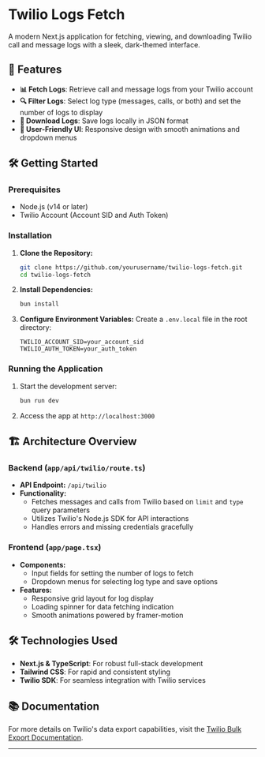 # Twilio Logs Fetch

A modern Next.js application for fetching, viewing, and downloading Twilio call and message logs with a sleek, dark-themed interface.

## 🚀 Features

- **📊 Fetch Logs**: Retrieve call and message logs from your Twilio account
- **🔍 Filter Logs**: Select log type (messages, calls, or both) and set the number of logs to display
- **💾 Download Logs**: Save logs locally in JSON format
- **🎨 User-Friendly UI**: Responsive design with smooth animations and dropdown menus

## 🛠️ Getting Started

### Prerequisites

- Node.js (v14 or later)
- Twilio Account (Account SID and Auth Token)

### Installation

1. **Clone the Repository:**
   ```bash
   git clone https://github.com/yourusername/twilio-logs-fetch.git
   cd twilio-logs-fetch
   ```

2. **Install Dependencies:**
   ```bash
   bun install
   ```

3. **Configure Environment Variables:**
   Create a `.env.local` file in the root directory:
   ```
   TWILIO_ACCOUNT_SID=your_account_sid
   TWILIO_AUTH_TOKEN=your_auth_token
   ```

### Running the Application

1. Start the development server:
   ```bash
   bun run dev
   ```
2. Access the app at `http://localhost:3000`

## 🏗️ Architecture Overview

### Backend (`app/api/twilio/route.ts`)

- **API Endpoint:** `/api/twilio`
- **Functionality:**
  - Fetches messages and calls from Twilio based on `limit` and `type` query parameters
  - Utilizes Twilio's Node.js SDK for API interactions
  - Handles errors and missing credentials gracefully

### Frontend (`app/page.tsx`)

- **Components:**
  - Input fields for setting the number of logs to fetch
  - Dropdown menus for selecting log type and save options
- **Features:**
  - Responsive grid layout for log display
  - Loading spinner for data fetching indication
  - Smooth animations powered by framer-motion

## 🛠️ Technologies Used

- **Next.js & TypeScript**: For robust full-stack development
- **Tailwind CSS**: For rapid and consistent styling
- **Twilio SDK**: For seamless integration with Twilio services

## 📚 Documentation

For more details on Twilio's data export capabilities, visit the [Twilio Bulk Export Documentation](https://www.twilio.com/docs/usage/bulkexport).

---
